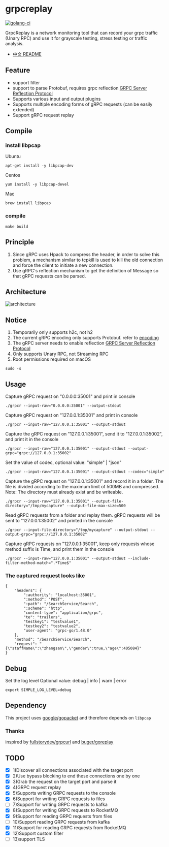 # grpcreplay
[![golang-ci](https://github.com/vearne/grpcreplay/actions/workflows/golang-ci.yml/badge.svg)](https://github.com/vearne/grpcreplay/actions/workflows/golang-ci.yml)

GrpcReplay is a network monitoring tool that can record your grpc traffic (Unary RPC) 
and use it for grayscale testing, stress testing or traffic analysis.

* [中文 README](https://github.com/vearne/grpcreplay/blob/main/README_zh.md)

## Feature
* support filter
* support to parse Protobuf, requires grpc reflection [GRPC Server Reflection Protocol](https://github.com/grpc/grpc/blob/master/doc/server-reflection.md#grpc-server-reflection-protocol)
* Supports various input and output plugins
* Supports multiple encoding forms of gRPC requests (can be easily extended)
* Support gRPC request replay

## Compile
### install libpcap
Ubuntu
```
apt-get install -y libpcap-dev
```
Centos
```
yum install -y libpcap-devel
```
Mac
```
brew install libpcap
```
### compile
```
make build
```

## Principle
1. Since gRPC uses Hpack to compress the header, in order to solve this problem, a mechanism similar to tcpkill 
is used to kill the old connection and force the client to initiate a new connection.
2. Use gRPC's reflection mechanism to get the definition of Message so that gRPC requests can be parsed.

## Architecture
![architecture](https://github.com/vearne/grpcreplay/raw/main/img/grpc.svg)

## Notice
1. Temporarily only supports h2c, not h2
2. The current gRPC encoding only supports Protobuf.
   refer to [encoding](https://github.com/grpc/grpc-go/blob/master/Documentation/encoding.md)
3. The gRPC server needs to enable reflection [GRPC Server Reflection Protocol](https://github.com/grpc/grpc/blob/master/doc/server-reflection.md#grpc-server-reflection-protocol)
4. Only supports Unary RPC, not Streaming RPC
5. Root permissions required on macOS
```
sudo -s
```

## Usage
Capture gRPC request on "0.0.0.0:35001" and print in console
```
./grpcr --input-raw="0.0.0.0:35001" --output-stdout
```
Capture gRPC request on "127.0.0.1:35001" and print in console
```
./grpcr --input-raw="127.0.0.1:35001" --output-stdout
```
Capture the gRPC request on "127.0.0.1:35001", send it to "127.0.0.1:35002", and print it in the console
```
./grpcr --input-raw="127.0.0.1:35001" --output-stdout --output-grpc="grpc://127.0.0.1:35002"
```

Set the value of codec, optional value: "simple" |  "json"
```
./grpcr --input-raw="127.0.0.1:35001" --output-stdout --codec="simple"
```
Capture the gRPC request on "127.0.0.1:35001" and record it in a folder. 
The file is divided according to the maximum limit of 500MB and compressed.
Note: The directory must already exist and be writeable.
```
./grpcr --input-raw="127.0.0.1:35001" --output-file-directory="/tmp/mycapture" --output-file-max-size=500
```
Read gRPC requests from a folder and replay them. gRPC requests will be sent to "127.0.0.1:35002" 
and printed in the console
```
./grpcr --input-file-directory="/tmp/mycapture" --output-stdout --output-grpc="grpc://127.0.0.1:35002"
```

Capture gRPC requests on "127.0.0.1:35001", 
keep only requests whose method suffix is Time, and print them in the console
```
./grpcr --input-raw="127.0.0.1:35001" --output-stdout --include-filter-method-match=".*Time$"
```

### The captured request looks like
```
{
	"headers": {
		":authority": "localhost:35001",
		":method": "POST",
		":path": "/SearchService/Search",
		":scheme": "http",
		"content-type": "application/grpc",
		"te": "trailers",
		"testkey1": "testvalue1",
		"testkey2": "testvalue2",
		"user-agent": "grpc-go/1.48.0"
	},
	"method": "/SearchService/Search",
	"request": "{\"staffName\":\"zhangsan\",\"gender\":true,\"age\":405084}"
}
```


## Debug
Set the log level
Optional value: debug | info | warn | error
```
export SIMPLE_LOG_LEVEL=debug
```

## Dependency
This project uses [google/gopacket](https://github.com/google/gopacket) and therefore depends on `libpcap`

### Thanks
inspired by [fullstorydev/grpcurl](https://github.com/fullstorydev/grpcurl) 
and [buger/goreplay](https://github.com/buger/goreplay)

## TODO
* [x] 1)Discover all connections associated with the target port
* [x] 2)Use bypass blocking to end these connections one by one
* [x] 3)Grab the request on the target port and parse it
* [x] 4)GRPC request replay
* [x] 5)Supports writing GRPC requests to the console
* [x] 6)Support for writing GRPC requests to files
* [ ] 7)Support for writing GRPC requests to kafka
* [x] 8)Support for writing GRPC requests to RocketMQ
* [x] 9)Support for reading GRPC requests from files
* [ ] 10)Support reading GRPC requests from kafka
* [x] 11)Support for reading GRPC requests from RocketMQ
* [x] 12)Support custom filter
* [ ] 13)support TLS

